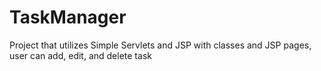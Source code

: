 # TaskManager
Project that utilizes Simple Servlets and JSP with classes and JSP pages, user can add, edit, and delete task
